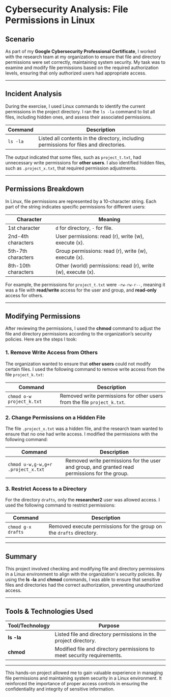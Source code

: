 # Cybersecurity Analysis: File Permissions in Linux

## Scenario

As part of my **Google Cybersecurity Professional Certificate**, I worked with the research team at my organization to ensure that file and directory permissions were set correctly, maintaining system security. My task was to examine and modify file permissions based on the required authorization levels, ensuring that only authorized users had appropriate access.

---

## Incident Analysis

During the exercise, I used Linux commands to identify the current permissions in the project directory. I ran the `ls -la` command to list all files, including hidden ones, and assess their associated permissions.

| **Command**              | **Description**                                                           |
|--------------------------|---------------------------------------------------------------------------|
| `ls -la`                 | Listed all contents in the directory, including permissions for files and directories. |

The output indicated that some files, such as `project_t.txt`, had unnecessary write permissions for **other users**. I also identified hidden files, such as `.project_x.txt`, that required permission adjustments.

---

## Permissions Breakdown

In Linux, file permissions are represented by a 10-character string. Each part of the string indicates specific permissions for different users:

| **Character**         | **Meaning**                                                                 |
|-----------------------|-----------------------------------------------------------------------------|
| 1st character         | `d` for directory, `-` for file.                                             |
| 2nd-4th characters    | User permissions: read (r), write (w), execute (x).                          |
| 5th-7th characters    | Group permissions: read (r), write (w), execute (x).                         |
| 8th-10th characters   | Other (world) permissions: read (r), write (w), execute (x).                 |

For example, the permissions for `project_t.txt` were `-rw-rw-r--`, meaning it was a file with **read/write** access for the user and group, and **read-only** access for others.

---

## Modifying Permissions

After reviewing the permissions, I used the **chmod** command to adjust the file and directory permissions according to the organization’s security policies. Here are the steps I took:

### 1. Remove Write Access from Others

The organization wanted to ensure that **other users** could not modify certain files. I used the following command to remove write access from the file `project_k.txt`:

| **Command**              | **Description**                                                           |
|--------------------------|---------------------------------------------------------------------------|
| `chmod o-w project_k.txt` | Removed write permissions for other users from the file `project_k.txt`.  |

### 2. Change Permissions on a Hidden File

The file `.project_x.txt` was a hidden file, and the research team wanted to ensure that no one had write access. I modified the permissions with the following command:

| **Command**              | **Description**                                                           |
|--------------------------|---------------------------------------------------------------------------|
| `chmod u-w,g-w,g+r .project_x.txt` | Removed write permissions for the user and group, and granted read permissions for the group. |

### 3. Restrict Access to a Directory

For the directory `drafts`, only the **researcher2** user was allowed access. I used the following command to restrict permissions:

| **Command**              | **Description**                                                           |
|--------------------------|---------------------------------------------------------------------------|
| `chmod g-x drafts`       | Removed execute permissions for the group on the `drafts` directory.       |

---

## Summary

This project involved checking and modifying file and directory permissions in a Linux environment to align with the organization's security policies. By using the **ls -la** and **chmod** commands, I was able to ensure that sensitive files and directories had the correct authorization, preventing unauthorized access.

---

## Tools & Technologies Used

| **Tool/Technology**        | **Purpose**                                                      |
|----------------------------|------------------------------------------------------------------|
| **ls -la**                 | Listed file and directory permissions in the project directory.   |
| **chmod**                  | Modified file and directory permissions to meet security requirements. |

---

This hands-on project allowed me to gain valuable experience in managing file permissions and maintaining system security in a Linux environment. It reinforced the importance of proper access controls in ensuring the confidentiality and integrity of sensitive information.
